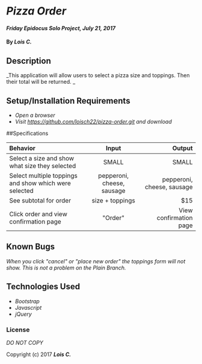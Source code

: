 # _Pizza Order_

#### _Friday Epidocus Solo Project, July 21, 2017_

#### By _**Lois C.**_

## Description

_This application will allow users to select a pizza size and toppings. Then their total will be returned. _

## Setup/Installation Requirements

* _Open a browser_
* _Visit https://github.com/loisch22/pizza-order.git and download_

##Specifications

| Behavior | Input | Output |
| :---         |     :---:      |          ---: |
| Select a size and show what size they selected  | SMALL    | SMALL   |
| Select multiple toppings and show which were selected     | pepperoni, cheese, sausage      | pepperoni, cheese, sausage         |
| See subtotal for order    | size + toppings     | $15       |
| Click order and view confirmation page   | "Order"    | View confirmation page       |

## Known Bugs

_When you click "cancel" or "place new order" the toppings form will not show. This is not a problem on the Plain Branch._

## Technologies Used

* _Bootstrap_
* _Javascript_
* _jQuery_

### License

*DO NOT COPY*

Copyright (c) 2017 **_Lois C._**
